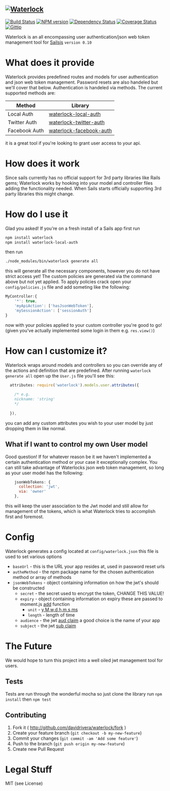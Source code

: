 [![Waterlock](https://lh3.googleusercontent.com/-aThk1tYLSh0/U5fAM6NyB5I/AAAAAAAAH84/FKmmmQ80XWY/w611-h144-no/waterlock-header.png)](http://davidrivera.github.io/waterlock/)
-----------------------------------------------
[![Build Status](http://img.shields.io/travis/davidrivera/waterlock.svg?style=flat)](https://travis-ci.org/davidrivera/waterlock) [![NPM version](http://img.shields.io/npm/v/waterlock.svg?style=flat)](http://badge.fury.io/js/waterlock) [![Dependency Status](http://img.shields.io/gemnasium/davidrivera/waterlock.svg?style=flat)](https://gemnasium.com/davidrivera/waterlock) [![Coverage Status](http://img.shields.io/coveralls/davidrivera/waterlock/master.svg?style=flat)](https://coveralls.io/r/davidrivera/waterlock?branch=master) [![Gittip](http://img.shields.io/gittip/davidrivera.svg?style=flat)](https://www.gittip.com/davidrivera/)


Waterlock is an all encompassing user authentication/json web token management tool for [Sailsjs](http://sailsjs.com) `version 0.10`

# What does it provide
Waterlock provides predefined routes and models for user authentication and json web token management. Password resets are also handeled but we'll cover that below.
Authentication is handeled via methods. The current supported methods are:

| Method | Library |
| ------------- | ------------- |
| Local Auth | [waterlock-local-auth](https://github.com/davidrivera/waterlock-local-auth) |
| Twitter Auth | [waterlock-twitter-auth](https://github.com/davidrivera/waterlock-twitter-auth) |
| Facebook Auth | [waterlock-facebook-auth](https://github.com/davidrivera/waterlock-facebook-auth) |

it is a great tool if you're looking to grant user access to your api.

# How does it work
Since sails currently has no official support for 3rd party libraries like Rails gems; Waterlock works by hooking into your model and controller files adding the functionality needed. When Sails starts officially supporting 3rd party libraries this might change.

# How do I use it
Glad you asked! If you're on a fresh install of a Sails app first run
```bash
npm install waterlock
npm install waterlock-local-auth
```

then run
```bash
./node_modules/bin/waterlock generate all
```
this will generate all the necessary components, however you do not have strict access yet! The custom policies are generated via the command above but not yet applied. To apply policies crack open your `config/policies.js` file and add someting like the following:

```js
MyController:{
	'*': true,
	'myApiAction': ['hasJsonWebToken'],
	'mySessionAction': ['sessionAuth']
}
```

now with your policies applied to your custom controller you're good to go! (given you've actually implemented some login in them e.g. `res.view()`)

# How can I customize it?
Waterlock wraps around models and controllers so you can override any of the actions and definition that are predefined. After running `waterlock generate all` open up the `User.js` file you'll see this:
```js
  attributes: require('waterlock').models.user.attributes({
    
    /* e.g.
    nickname: 'string'
    */
    
  }),
```
you can add any custom attributes you wish to your user model by just dropping them in like normal.

## What if I want to control my own User model
Good question! If for whatever reason be it we haven't implemented a certain authentication method or your case it exceptionally complex. You can still take advantage of Waterlocks json web token management, so long as your user model has the following:

```js
    jsonWebTokens: {
      collection: 'jwt',
      via: 'owner'
    },
```

this will keep the user association to the Jwt model and still allow for management of the tokens, which is what Waterlock tries to accomplish first and foremost.

# Config
Waterlock generates a config located at `config/waterlock.json` this file is used to set various options

* `baseUrl` - this is the URL your app resides at, used in password reset urls
* `autheMethod` - the npm package name for the chosen authentication method or array of methods
* `jsonWebTokens` - object containing information on how the jwt's should be constructed
	* `secret` - the secret used to encrypt the token, CHANGE THIS VALUE!
	* `expiry` - object containing information on expiry these are passed to moment.js [add](http://momentjs.com/docs/#/manipulating/add/) function
		* `unit` - [y,M,w,d,h,m,s,ms](http://momentjs.com/docs/#/manipulating/add/)
		* `length` - length of time
	* `audience` - the jwt [aud claim](http://tools.ietf.org/html/draft-ietf-oauth-json-web-token-23#section-4.1.3) a good choice is the name of your app
	* `subject` - the jwt [sub claim](http://tools.ietf.org/html/draft-ietf-oauth-json-web-token-23#section-4.1.2)

# The Future
We would hope to turn this project into a well oiled jwt management tool for users.

## Tests

Tests are run through the wonderful mocha so just clone the library run `npm install` then `npm test`

## Contributing

1. Fork it ( http://github.com/davidrivera/waterlock/fork )
2. Create your feature branch (`git checkout -b my-new-feature`)
3. Commit your changes (`git commit -am 'Add some feature'`)
4. Push to the branch (`git push origin my-new-feature`)
5. Create new Pull Request

# Legal Stuff
MIT (see License)
